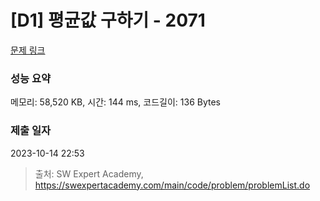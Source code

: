# [D1] 평균값 구하기 - 2071 

[문제 링크](https://swexpertacademy.com/main/code/problem/problemDetail.do?contestProbId=AV5QRnJqA5cDFAUq) 

### 성능 요약

메모리: 58,520 KB, 시간: 144 ms, 코드길이: 136 Bytes

### 제출 일자

2023-10-14 22:53



> 출처: SW Expert Academy, https://swexpertacademy.com/main/code/problem/problemList.do